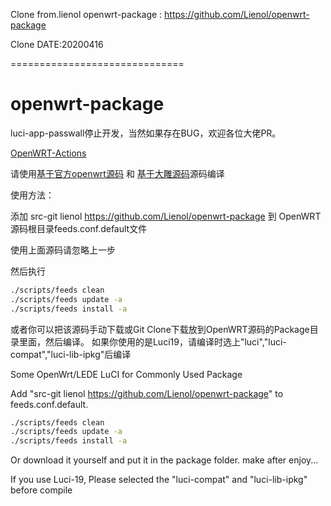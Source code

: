 
Clone from.lienol openwrt-package : https://github.com/Lienol/openwrt-package

Clone DATE:20200416

==============================
# openwrt-package

luci-app-passwall停止开发，当然如果存在BUG，欢迎各位大佬PR。

[OpenWRT-Actions](https://github.com/Lienol/openwrt-actions/actions)

请使用[基于官方openwrt源码](https://github.com/Lienol/openwrt) 和 [基于大雕源码](https://github.com/Lienol/openwrt/tree/dev-lean-lede)源码编译

使用方法：

添加 src-git lienol https://github.com/Lienol/openwrt-package 到 OpenWRT源码根目录feeds.conf.default文件

使用上面源码请忽略上一步

然后执行
```bash
./scripts/feeds clean
./scripts/feeds update -a
./scripts/feeds install -a
```
或者你可以把该源码手动下载或Git Clone下载放到OpenWRT源码的Package目录里面，然后编译。
如果你使用的是Luci19，请编译时选上"luci","luci-compat","luci-lib-ipkg"后编译


Some OpenWrt/LEDE LuCI for Commonly Used Package

Add "src-git lienol https://github.com/Lienol/openwrt-package" to feeds.conf.default.

```bash
./scripts/feeds clean
./scripts/feeds update -a
./scripts/feeds install -a
```

Or download it yourself and put it in the package folder.
make after enjoy...

If you use Luci-19, Please selected the "luci-compat" and "luci-lib-ipkg" before compile
